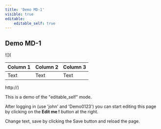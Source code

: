 ```yaml
---
title: 'Demo MD-1'
visible: true
editable:
    editable_self: true
---
```


## Demo MD-1

![](

| Column 1 | Column 2 | Column 3 |
| -------- | -------- | -------- |
| Text     | Text     | Text     |

http://)

This is a demo of the "editable_self" mode.

After logging in (use 'john' and 'Demo0123') you can start editing this page by clicking on the <b>Edit me !</b> button at the right.

Change text, save by clicking the Save button and reload the page.

